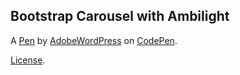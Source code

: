 Bootstrap Carousel with Ambilight
---------------------------------


A [Pen](http://codepen.io/AdobeWordPress/pen/JdXKWY) by [AdobeWordPress](http://codepen.io/AdobeWordPress) on [CodePen](http://codepen.io/).

[License](http://codepen.io/AdobeWordPress/pen/JdXKWY/license).